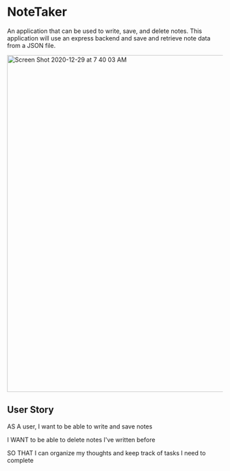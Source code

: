 # NoteTaker
An application that can be used to write, save, and delete notes. This application will use an express backend and save and retrieve note data from a JSON file.

<img width="786" alt="Screen Shot 2020-12-29 at 7 40 03 AM" src="https://user-images.githubusercontent.com/60681276/103287870-360c2b80-49a9-11eb-942b-aa8765b2a26a.png">

## User Story

AS A user, I want to be able to write and save notes

I WANT to be able to delete notes I've written before

SO THAT I can organize my thoughts and keep track of tasks I need to complete